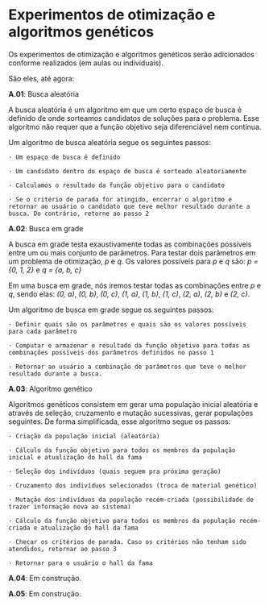 # Experimentos de otimização e algoritmos genéticos

Os experimentos de otimização e algoritmos genéticos serão adicionados conforme realizados (em aulas ou individuais).

São eles, até agora:


**A.01**: Busca aleatória

A busca aleatória é um algoritmo em que um certo espaço de busca é definido de onde sorteamos candidatos de soluções para o problema. Esse algoritmo não requer que a função objetivo seja diferenciável nem contínua.

Um algoritmo de busca aleatória segue os seguintes passos:

    · Um espaço de busca é definido

    · Um candidato dentro do espaço de busca é sorteado aleatoriamente

    · Calculamos o resultado da função objetivo para o candidato

    · Se o critério de parada for atingido, encerrar o algoritmo e retornar ao usuário o candidato que teve melhor resultado durante a busca. Do contrário, retorne ao passo 2


**A.02**: Busca em grade

A busca em grade testa exaustivamente todas as combinações possíveis entre um ou mais conjunto de parâmetros.
Para testar dois parâmetros em um problema de otimização, *p* e *q*. Os valores possíveis para *p* e *q* são: *p = {0, 1, 2}* e *q = {a, b, c}*

Em uma busca em grade, nós iremos testar todas as combinações entre *p* e *q*, sendo elas: *(0, a)*, *(0, b)*, *(0, c)*, *(1, a)*, *(1, b)*, *(1, c)*, *(2, a)*, *(2, b)* e *(2, c)*.

Um algoritmo de busca em grade segue os seguintes passos:

    · Definir quais são os parâmetros e quais são os valores possíveis para cada parâmetro

    · Computar e armazenar o resultado da função objetivo para todas as combinações possíveis dos parâmetros definidos no passo 1

    · Retornar ao usuário a combinação de parâmetros que teve o melhor resultado durante a busca.



**A.03**: Algoritmo genético

Algoritmos genéticos consistem em gerar uma população inicial aleatória e através de seleção, cruzamento e mutação sucessivas, gerar populações seguintes.
De forma simplificada, esse algoritmo segue os passos:

    · Criação da população inicial (aleatória)

    · Cálculo da função objetivo para todos os membros da população inicial e atualização do hall da fama

    · Seleção dos indivíduos (quais seguem pra próxima geração)

    · Cruzamento dos indivíduos selecionados (troca de material genético)

    · Mutação dos indivíduos da população recém-criada (possibilidade de trazer informação nova ao sistema)

    · Cálculo da função objetivo para todos os membros da população recém-criada e atualização do hall da fama

    · Checar os critérios de parada. Caso os critérios não tenham sido atendidos, retornar ao passo 3

    · Retornar para o usuário o hall da fama



**A.04**:
Em construção.

**A.05**:
Em construção.

